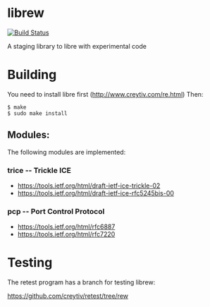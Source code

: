 # librew

[![Build Status](https://travis-ci.org/alfredh/rew.svg?branch=master)](https://travis-ci.org/alfredh/rew)

A staging library to libre with experimental code


# Building

You need to install libre first (http://www.creytiv.com/re.html)
Then:

```
$ make
$ sudo make install
```


## Modules:

The following modules are implemented:

### trice -- Trickle ICE

- https://tools.ietf.org/html/draft-ietf-ice-trickle-02
- https://tools.ietf.org/html/draft-ietf-ice-rfc5245bis-00

### pcp -- Port Control Protocol

- https://tools.ietf.org/html/rfc6887
- https://tools.ietf.org/html/rfc7220


# Testing

The retest program has a branch for testing librew:

https://github.com/creytiv/retest/tree/rew
